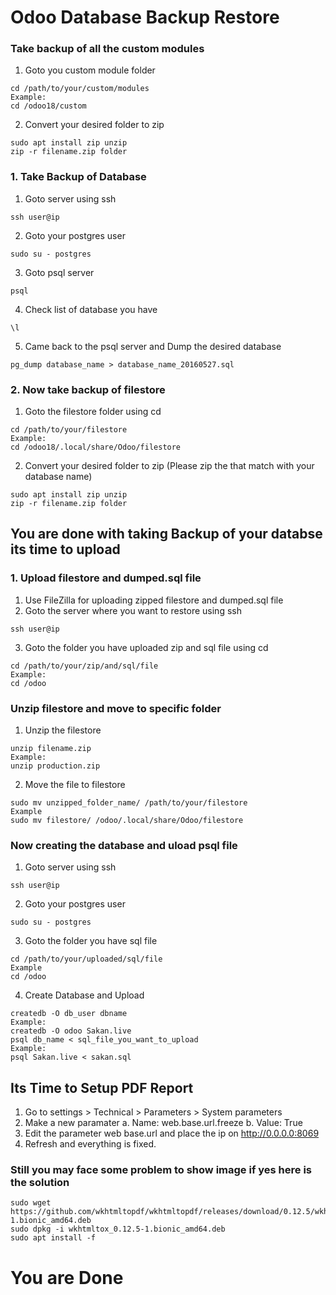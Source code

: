 # Odoo Database Backup Restore
### Take backup of all the custom modules
1. Goto you custom module folder
```
cd /path/to/your/custom/modules
Example:
cd /odoo18/custom
```
2. Convert your desired folder to zip

```
sudo apt install zip unzip
zip -r filename.zip folder
```

### 1. Take Backup of Database 
1. Goto server using ssh 
```
ssh user@ip
```
2. Goto your postgres user
```
sudo su - postgres
```
3. Goto psql server
```
psql
```
4. Check list of database you have
```
\l
```
5. Came back to the psql server and Dump the desired database
```
pg_dump database_name > database_name_20160527.sql
```

### 2. Now take backup of filestore 

1. Goto the filestore folder using cd 

```
cd /path/to/your/filestore
Example:
cd /odoo18/.local/share/Odoo/filestore
```

2. Convert your desired folder to zip (Please zip the that match with your database name)

```
sudo apt install zip unzip
zip -r filename.zip folder
```
## You are done with taking Backup of your databse its time to upload


### 1. Upload filestore and dumped.sql file
1. Use FileZilla for uploading zipped filestore and dumped.sql file
2. Goto the server where you want to restore using ssh 
```
ssh user@ip
```
3. Goto the folder you have uploaded zip and sql file using cd 
```
cd /path/to/your/zip/and/sql/file
Example:
cd /odoo
```
### Unzip filestore and move to specific folder
1. Unzip the filestore 
```
unzip filename.zip
Example:
unzip production.zip
```
2. Move the file to filestore 
```
sudo mv unzipped_folder_name/ /path/to/your/filestore
Example
sudo mv filestore/ /odoo/.local/share/Odoo/filestore
```

### Now creating the database and uload psql file 
1. Goto server using ssh 
```
ssh user@ip
```
2. Goto your postgres user
```
sudo su - postgres
```
3. Goto the folder you have sql file 
```
cd /path/to/your/uploaded/sql/file
Example
cd /odoo
```
4. Create Database and Upload 
```
createdb -O db_user dbname
Example:
createdb -O odoo Sakan.live
psql db_name < sql_file_you_want_to_upload
Example:
psql Sakan.live < sakan.sql
```

## Its Time to Setup PDF Report

1. Go to settings > Technical > Parameters > System parameters
2. Make a new paramater
a. Name: web.base.url.freeze
b. Value: True
3. Edit the parameter web base.url and place the ip on http://0.0.0.0:8069
4. Refresh and everything is fixed.
### Still you may face some problem to show image if yes here is the solution 
```
sudo wget https://github.com/wkhtmltopdf/wkhtmltopdf/releases/download/0.12.5/wkhtmltox_0.12.5-1.bionic_amd64.deb
sudo dpkg -i wkhtmltox_0.12.5-1.bionic_amd64.deb
sudo apt install -f
```
# You are Done





